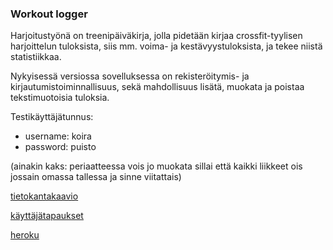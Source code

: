 ### Workout logger

Harjoitustyönä on treenipäiväkirja, jolla pidetään kirjaa crossfit-tyylisen harjoittelun tuloksista, siis mm. voima- ja kestävyystuloksista, ja tekee niistä statistiikkaa.

Nykyisessä versiossa sovelluksessa on rekisteröitymis- ja kirjautumistoiminnallisuus, sekä mahdollisuus lisätä, muokata ja poistaa tekstimuotoisia tuloksia.

Testikäyttäjätunnus:
* username: koira
* password: puisto

(ainakin kaks: periaatteessa vois jo muokata sillai että kaikki liikkeet ois jossain omassa tallessa ja sinne viitattais)

[tietokantakaavio](https://github.com/korolainenriikka/WorkoutLogger-tsoha/blob/master/documentation/tshohadiagram.png)

[käyttäjätapaukset](https://github.com/korolainenriikka/WorkoutLogger-tsoha/blob/master/documentation/user_stories.md)

[heroku](https://workoutlogger-tsoha.herokuapp.com/)